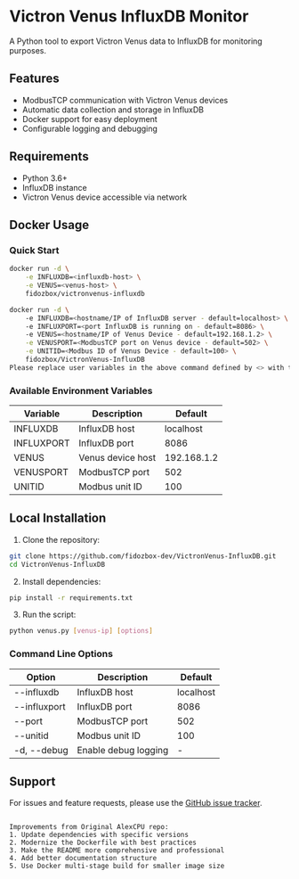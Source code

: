 # Victron Venus InfluxDB Monitor

A Python tool to export Victron Venus data to InfluxDB for monitoring purposes.

## Features
- ModbusTCP communication with Victron Venus devices
- Automatic data collection and storage in InfluxDB
- Docker support for easy deployment
- Configurable logging and debugging

## Requirements
- Python 3.6+
- InfluxDB instance
- Victron Venus device accessible via network

## Docker Usage

### Quick Start
```bash
docker run -d \
    -e INFLUXDB=<influxdb-host> \
    -e VENUS=<venus-host> \
    fidozbox/victronvenus-influxdb

docker run -d \ 
    -e INFLUXDB=<hostname/IP of InfluxDB server - default=localhost> \ 
    -e INFLUXPORT=<port InfluxDB is running on - default=8086> \ 
    -e VENUS=<hostname/IP of Venus Device - default=192.168.1.2> \
    -e VENUSPORT=<ModbusTCP port on Venus device - default=502> \
    -e UNITID=<Modbus ID of Venus Device - default=100> \
    fidozbox/VictronVenus-InfluxDB
Please replace user variables in the above command defined by <> with the correct values. Environment variables can be excluded if the defaults are suitable.


```

### Available Environment Variables
| Variable | Description | Default |
|----------|-------------|---------|
| INFLUXDB | InfluxDB host | localhost |
| INFLUXPORT | InfluxDB port | 8086 |
| VENUS | Venus device host | 192.168.1.2 |
| VENUSPORT | ModbusTCP port | 502 |
| UNITID | Modbus unit ID | 100 |

## Local Installation

1. Clone the repository:
```bash
git clone https://github.com/fidozbox-dev/VictronVenus-InfluxDB.git
cd VictronVenus-InfluxDB
```

2. Install dependencies:
```bash
pip install -r requirements.txt
```

3. Run the script:
```bash
python venus.py [venus-ip] [options]
```

### Command Line Options
| Option | Description | Default |
|--------|-------------|---------|
| --influxdb | InfluxDB host | localhost |
| --influxport | InfluxDB port | 8086 |
| --port | ModbusTCP port | 502 |
| --unitid | Modbus unit ID | 100 |
| -d, --debug | Enable debug logging | - |

## Support
For issues and feature requests, please use the [GitHub issue tracker](https://github.com/fidozbox-dev/VictronVenus-InfluxDB/issues).
```

Improvements from Original AlexCPU repo:
1. Update dependencies with specific versions
2. Modernize the Dockerfile with best practices
3. Make the README more comprehensive and professional
4. Add better documentation structure
5. Use Docker multi-stage build for smaller image size
